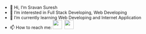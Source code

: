 - 👋 Hi, I’m Sravan Suresh
- 👀 I’m interested in Full Stack Developing, Web Developing
- 🌱 I’m currently learning Web Developing and Internet Application
- 📫 How to reach me: <a href="mailto:sravansuresh2411@gmail.com" alt="Contact me"><code><img  height="30" src="https://github.com/webdevsra1/Masterassets/blob/300b620cd12710328b047ea9d95e84ac69eeff83/Gmail.png"></code></a>
&nbsp;<a href="https://www.linkedin.com/in/sravan-suresh-112121156/" alt="Linkedin"><code><img  height="30" src="https://github.com/webdevsra1/Masterassets/blob/300b620cd12710328b047ea9d95e84ac69eeff83/Linkedin.png"></code></a>
&nbsp;&nbsp;&nbsp;&nbsp; &nbsp; &nbsp; &nbsp;
<!---
webdevsra1/webdevsra1 is a ✨ special ✨ repository because its `README.md` (this file) appears on your GitHub profile.
You can click the Preview link to take a look at your changes.
--->
